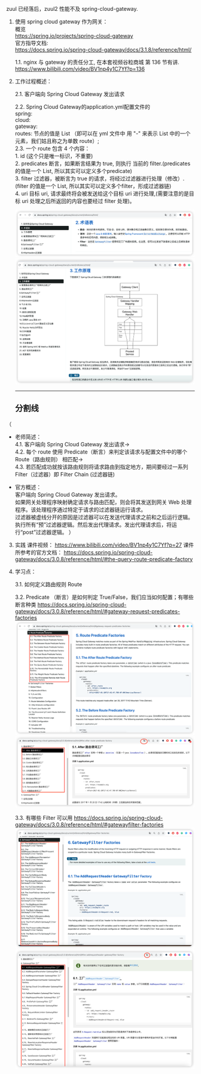 zuul 已经落后，zuul2 性能不及 spring-cloud-gateway.  
1. 使用 spring cloud gateway 作为网关：  
   概览  
   https://spring.io/projects/spring-cloud-gateway  
   官方指导文档:  
   https://docs.spring.io/spring-cloud-gateway/docs/3.1.8/reference/html/  

   1.1. nginx 与 gateway 的责任分工, 在本套视频谷粒商城 第 136 节有讲.
    https://www.bilibili.com/video/BV1np4y1C7Yf?p=136  


2. 工作过程概述：

   2.1. 客户端向 Spring Cloud Gateway 发出请求  

   2.2. Spring Cloud Gateway的application.yml配置文件的  
        spring:  
          cloud:  
            gateway:  
              routes: 节点的值是 List （即可以在 yml 文件中 用 "-" 来表示 List 中的一个元素，我们姑且称之为单数 route）;  
   2.3. 一个 route 包含 4 个内容：  
        1. id (这个只是唯一标识，不重要)  
        2. predicates 断言，如果断言结果为 true, 则执行 当前的 filter.(predicates 的值是一个 List, 所以其实可以定义多个predicate)  
        3. filter 过滤器，被断言为 true 的请求，将经过过滤器进行处理（修改）.(filter 的值是一个 List, 所以其实可以定义多个filter，形成过滤器链)  
        4. uri 目标 uri, 请求最终将会被发送给这个目标 uri 进行处理,(需要注意的是目标 uri 处理之后所返回的内容也要经过 filter 处理)。  
        

   ![img.png](img_8.Spring-cloud-gateway的断言-路由-过滤器.png)
   ![img.png](img_9.Spring-cloud-gateway工作过程概述.png.png)

   ---
   分割线
   ---
 （
   * 老师简述：   
   4.1. 客户端向 Spring Cloud Gateway 发出请求->  
   4.2. 每个 route 使用 Predicate（断言）来判定该请求与配置文件中的哪个 Route（路由规则） 相匹配->  
   4.3. 若匹配成功就按该路由规则将请求路由到指定地方，期间要经过一系列 Filter（过滤器）即 Filter Chain (过滤器链)  


   * 官方概述：  
   客户端向 Spring Cloud Gateway 发出请求。  
   如果网关处理程序映射确定请求与路由匹配，则会将其发送到网关 Web 处理程序。该处理程序通过特定于请求的过滤器链运行请求。  
   过滤器被虚线分开的原因是过滤器可以在发送代理请求之前和之后运行逻辑。执行所有“预”过滤器逻辑。然后发出代理请求。发出代理请求后，将运行“post”过滤器逻辑。 
   ）

3. 实践
   课件视频：
   https://www.bilibili.com/video/BV1np4y1C7Yf?p=27
   课件所参考的官方文档：
   https://docs.spring.io/spring-cloud-gateway/docs/3.0.8/reference/html/#the-query-route-predicate-factory


4. 学习点：

   3.1. 如何定义路由规则 Route

   3.2. Predicate （断言）是如何判定 True/False，我们应当如何配置；有哪些断言种类
         https://docs.spring.io/spring-cloud-gateway/docs/3.0.8/reference/html/#gateway-request-predicates-factories
   ![img.png](img_10.Gateway-Predicate断言的种类.png)
   ![img.png](img_11.Gateway-Predicate断言的种类-中文.png)

   3.3. 有哪些 Filter 可以用
         https://docs.spring.io/spring-cloud-gateway/docs/3.0.8/reference/html/#gatewayfilter-factories
   ![img.png](img_12.Gateway-Filter的种类.png)
   ![img_1.png](img_13.Gateway-Filter的种类-中文.png)





   

